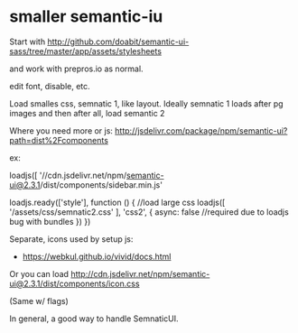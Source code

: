 # smaller semantic-iu

Start with
http://github.com/doabit/semantic-ui-sass/tree/master/app/assets/stylesheets

and work with prepros.io as normal.

edit font, disable, etc.

Load smalles css, semnatic 1, like layout.
Ideally semnatic 1 loads after pg images
and then after all, load semantic 2


Where you need more or js:
http://jsdelivr.com/package/npm/semantic-ui?path=dist%2Fcomponents

ex:

loadjs([ '//cdn.jsdelivr.net/npm/semantic-ui@2.3.1/dist/components/sidebar.min.js'


loadjs.ready(['style'], function () { //load large css
	loadjs([ '/assets/css/semnatic2.css'
	], 'css2', {
		async: false //required due to loadjs bug with bundles
	})
})


Separate, icons used by setup js:
- https://webkul.github.io/vivid/docs.html

Or you can load
http://cdn.jsdelivr.net/npm/semantic-ui@2.3.1/dist/components/icon.css

(Same w/ flags)

In general, a good way to handle SemnaticUI.